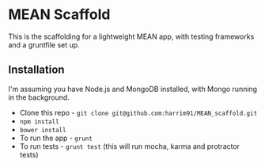 # MEAN Scaffold

This is the scaffolding for a lightweight MEAN app, with testing frameworks and a gruntfile set up.

## Installation

I'm assuming you have Node.js and MongoDB installed, with Mongo running in the background.

- Clone this repo - `git clone git@github.com:harrim91/MEAN_scaffold.git`
- `npm install`
- `bower install`
- To run the app - `grunt`
- To run tests - `grunt test` (this will run mocha, karma and protractor tests)
